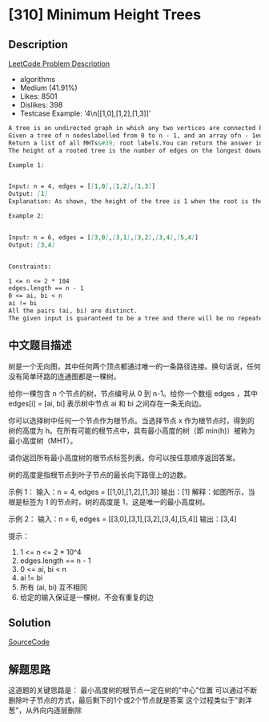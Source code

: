 # [310] Minimum Height Trees

## Description

[LeetCode Problem Description](https://leetcode.com/problems/minimum-height-trees/description/)

* algorithms
* Medium (41.91%)
* Likes:    8501
* Dislikes: 398
* Testcase Example:  '4\n[[1,0],[1,2],[1,3]]'

```md
A tree is an undirected graph in which any two vertices are connected byexactlyone path. In other words, any connected graph without simple cycles is a tree.
Given a tree of n nodeslabelled from 0 to n - 1, and an array ofn - 1edges where edges[i] = [ai, bi] indicates that there is an undirected edge between the two nodesai andbi in the tree,you can choose any node of the tree as the root. When you select a node x as the root, the result tree has height h. Among all possible rooted trees, those with minimum height (i.e. min(h)) are called minimum height trees (MHTs).
Return a list of all MHTs&#39; root labels.You can return the answer in any order.
The height of a rooted tree is the number of edges on the longest downward path between the root and a leaf.

Example 1:


Input: n = 4, edges = [[1,0],[1,2],[1,3]]
Output: [1]
Explanation: As shown, the height of the tree is 1 when the root is the node with label 1 which is the only MHT.

Example 2:


Input: n = 6, edges = [[3,0],[3,1],[3,2],[3,4],[5,4]]
Output: [3,4]


Constraints:

1 <= n <= 2 * 104
edges.length == n - 1
0 <= ai, bi < n
ai != bi
All the pairs (ai, bi) are distinct.
The given input is guaranteed to be a tree and there will be no repeated edges.


```

## 中文题目描述

树是一个无向图，其中任何两个顶点都通过唯一的一条路径连接。换句话说，任何没有简单环路的连通图都是一棵树。

给你一棵包含 n 个节点的树，节点编号从 0 到 n-1。给你一个数组 edges ，其中 edges[i] = [ai, bi] 表示树中节点 ai 和 bi 之间存在一条无向边。

你可以选择树中任何一个节点作为根节点。当选择节点 x 作为根节点时，得到的树的高度为 h。在所有可能的根节点中，具有最小高度的树（即 min(h)）被称为最小高度树（MHT）。

请你返回所有最小高度树的根节点标签列表。你可以按任意顺序返回答案。

树的高度是指根节点到叶子节点的最长向下路径上的边数。

示例 1：
输入：n = 4, edges = [[1,0],[1,2],[1,3]]
输出：[1]
解释：如图所示，当根是标签为 1 的节点时，树的高度是 1，这是唯一的最小高度树。

示例 2：
输入：n = 6, edges = [[3,0],[3,1],[3,2],[3,4],[5,4]]
输出：[3,4]

提示：
1. 1 <= n <= 2 * 10^4
2. edges.length == n - 1
3. 0 <= ai, bi < n
4. ai != bi
5. 所有 (ai, bi) 互不相同
6. 给定的输入保证是一棵树，不会有重复的边

## Solution

[SourceCode](./solution.js)


## 解题思路

这道题的关键思路是：
最小高度树的根节点一定在树的"中心"位置
可以通过不断删除叶子节点的方式，最后剩下的1个或2个节点就是答案
这个过程类似于"剥洋葱"，从外向内逐层删除